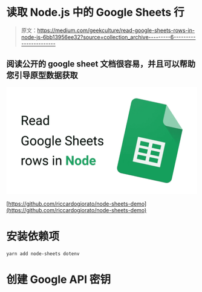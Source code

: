 # 读取 Node.js 中的 Google Sheets 行

> 原文：<https://medium.com/geekculture/read-google-sheets-rows-in-node-js-6bb13956ee32?source=collection_archive---------6----------------------->

## 阅读公开的 google sheet 文档很容易，并且可以帮助您引导原型数据获取

![](img/9f2519bcf0e57419caad0260d5daaf95.png)

[https://github.com/riccardogiorato/node-sheets-demo](https://github.com/riccardogiorato/node-sheets-demo)

# 安装依赖项

```
yarn add node-sheets dotenv
```

# 创建 Google API 密钥